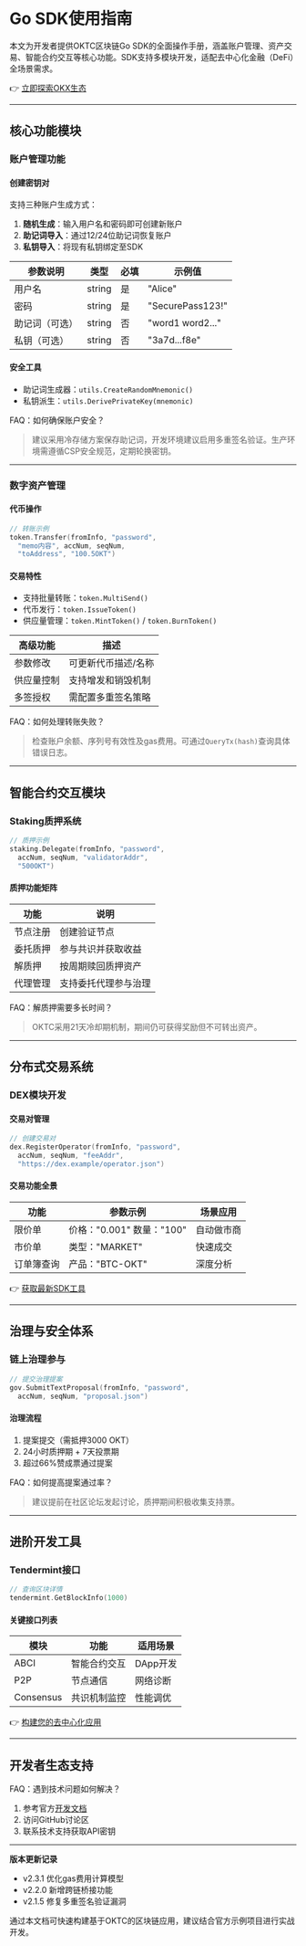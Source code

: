 # Go SDK使用指南

本文为开发者提供OKTC区块链Go SDK的全面操作手册，涵盖账户管理、资产交易、智能合约交互等核心功能。SDK支持多模块开发，适配去中心化金融（DeFi）全场景需求。

👉 [立即探索OKX生态](https://bit.ly/okx_welcome)

---

## 核心功能模块

### 账户管理功能

#### 创建密钥对
支持三种账户生成方式：
1. **随机生成**：输入用户名和密码即可创建新账户
2. **助记词导入**：通过12/24位助记词恢复账户
3. **私钥导入**：将现有私钥绑定至SDK

| 参数说明          | 类型   | 必填 | 示例值             |
|-------------------|--------|------|--------------------|
| 用户名            | string | 是   | "Alice"            |
| 密码              | string | 是   | "SecurePass123!"   |
| 助记词（可选）    | string | 否   | "word1 word2..."   |
| 私钥（可选）      | string | 否   | "3a7d...f8e"       |

#### 安全工具
- 助记词生成器：`utils.CreateRandomMnemonic()`
- 私钥派生：`utils.DerivePrivateKey(mnemonic)`

FAQ：如何确保账户安全？
> 建议采用冷存储方案保存助记词，开发环境建议启用多重签名验证。生产环境需遵循CSP安全规范，定期轮换密钥。

---

### 数字资产管理

#### 代币操作
```go
// 转账示例
token.Transfer(fromInfo, "password", 
  "memo内容", accNum, seqNum, 
  "toAddress", "100.5OKT")
```

#### 交易特性
- 支持批量转账：`token.MultiSend()`
- 代币发行：`token.IssueToken()` 
- 供应量管理：`token.MintToken()` / `token.BurnToken()`

| 高级功能          | 描述                     |
|-------------------|--------------------------|
| 参数修改          | 可更新代币描述/名称      |
| 供应量控制        | 支持增发和销毁机制       |
| 多签授权          | 需配置多重签名策略       |

FAQ：如何处理转账失败？
> 检查账户余额、序列号有效性及gas费用。可通过`QueryTx(hash)`查询具体错误日志。

---

## 智能合约交互模块

### Staking质押系统
```go
// 质押示例
staking.Delegate(fromInfo, "password", 
  accNum, seqNum, "validatorAddr", 
  "500OKT")
```

#### 质押功能矩阵
| 功能              | 说明                     |
|-------------------|--------------------------|
| 节点注册          | 创建验证节点              |
| 委托质押          | 参与共识并获取收益       |
| 解质押            | 按周期赎回质押资产       |
| 代理管理          | 支持委托代理参与治理     |

FAQ：解质押需要多长时间？
> OKTC采用21天冷却期机制，期间仍可获得奖励但不可转出资产。

---

## 分布式交易系统

### DEX模块开发
#### 交易对管理
```go
// 创建交易对
dex.RegisterOperator(fromInfo, "password", 
  accNum, seqNum, "feeAddr", 
  "https://dex.example/operator.json")
```

#### 交易功能全景
| 功能              | 参数示例                 | 场景应用          |
|-------------------|--------------------------|-------------------|
| 限价单            | 价格："0.001" 数量："100" | 自动做市商        |
| 市价单            | 类型："MARKET"           | 快速成交          |
| 订单簿查询        | 产品："BTC-OKT"          | 深度分析          |

👉 [获取最新SDK工具](https://bit.ly/okx_welcome)

---

## 治理与安全体系

### 链上治理参与
```go
// 提交治理提案
gov.SubmitTextProposal(fromInfo, "password", 
  accNum, seqNum, "proposal.json")
```

#### 治理流程
1. 提案提交（需抵押3000 OKT）
2. 24小时质押期 + 7天投票期
3. 超过66%赞成票通过提案

FAQ：如何提高提案通过率？
> 建议提前在社区论坛发起讨论，质押期间积极收集支持票。

---

## 进阶开发工具

### Tendermint接口
```go
// 查询区块详情
tendermint.GetBlockInfo(1000)
```

#### 关键接口列表
| 模块        | 功能                  | 适用场景                |
|------------|-----------------------|-------------------------|
| ABCI        | 智能合约交互          | DApp开发                |
| P2P         | 节点通信              | 网络诊断                |
| Consensus   | 共识机制监控          | 性能调优                |

👉 [构建您的去中心化应用](https://bit.ly/okx_welcome)

---

## 开发者生态支持

FAQ：遇到技术问题如何解决？
1. 参考官方[开发文档](https://bit.ly/okx_welcome)
2. 访问GitHub讨论区
3. 联系技术支持获取API密钥

---

**版本更新记录**
- v2.3.1 优化gas费用计算模型
- v2.2.0 新增跨链桥接功能
- v2.1.5 修复多重签名验证漏洞

通过本文档可快速构建基于OKTC的区块链应用，建议结合官方示例项目进行实战开发。